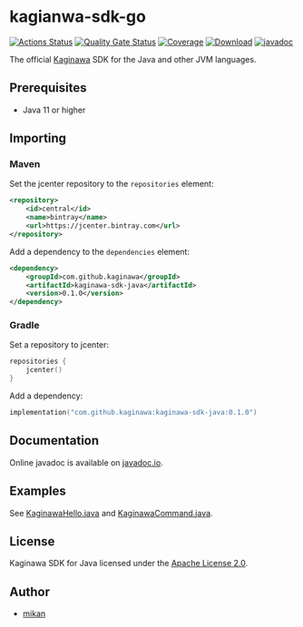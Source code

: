 kagianwa-sdk-go
===============

[![Actions Status](https://github.com/kaginawa/kaginawa-sdk-java/workflows/Gradle/badge.svg)](https://github.com/kaginawa/kaginawa-sdk-java/actions)
[![Quality Gate Status](https://sonarcloud.io/api/project_badges/measure?project=kaginawa_kaginawa-sdk-java&metric=alert_status)](https://sonarcloud.io/dashboard?id=kaginawa_kaginawa-sdk-java)
[![Coverage](https://sonarcloud.io/api/project_badges/measure?project=kaginawa_kaginawa-sdk-java&metric=coverage)](https://sonarcloud.io/dashboard?id=kaginawa_kaginawa-sdk-java)
[![Download](https://api.bintray.com/packages/kaginawa/kaginawa-sdk-java/kaginawa-sdk-java/images/download.svg)](https://bintray.com/kaginawa/kaginawa-sdk-java/kaginawa-sdk-java/_latestVersion)
[![javadoc](https://javadoc.io/badge2/com.github.kaginawa/kaginawa-sdk-java/javadoc.svg)](https://javadoc.io/doc/com.github.kaginawa/kaginawa-sdk-java)

The official [Kaginawa](https://github.com/kaginawa/kaginawa) SDK for the Java and other JVM languages.

## Prerequisites

- Java 11 or higher

## Importing

### Maven

Set the jcenter repository to the `repositories` element:

```xml
<repository>
    <id>central</id>
    <name>bintray</name>
    <url>https://jcenter.bintray.com</url>
</repository>
```

Add a dependency to the `dependencies` element:

```xml
<dependency>
    <groupId>com.github.kaginawa</groupId>
    <artifactId>kaginawa-sdk-java</artifactId>
    <version>0.1.0</version>
</dependency>
```

### Gradle

Set a repository to jcenter:

```kotlin
repositories {
    jcenter()
}
```

Add a dependency:

```kotlin
implementation("com.github.kaginawa:kaginawa-sdk-java:0.1.0")
```

## Documentation

Online javadoc is available on [javadoc.io](https://javadoc.io/doc/com.github.kaginawa/kaginawa-sdk-java).

## Examples

See [KaginawaHello.java](src/main/java/com/github/kaginawa/examples/hello/KaginawaHello.java) and [KaginawaCommand.java](src/main/java/com/github/kaginawa/examples/hello/KaginawaCommand.java).

## License

Kaginawa SDK for Java licensed under the [Apache License 2.0](LICENSE).

## Author

- [mikan](https://github.com/mikan)
